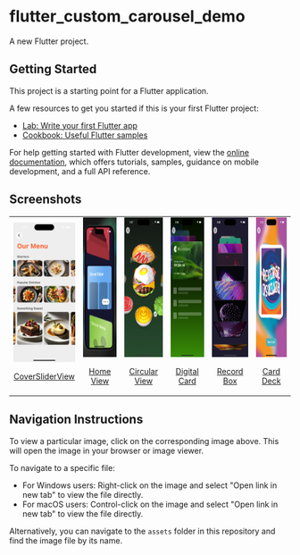 # flutter_custom_carousel_demo

A new Flutter project.

## Getting Started

This project is a starting point for a Flutter application.

A few resources to get you started if this is your first Flutter project:

- [Lab: Write your first Flutter app](https://docs.flutter.dev/get-started/codelab)
- [Cookbook: Useful Flutter samples](https://docs.flutter.dev/cookbook)

For help getting started with Flutter development, view the
[online documentation](https://docs.flutter.dev/), which offers tutorials,
samples, guidance on mobile development, and a full API reference.
## Screenshots
<!-- 

<tr>
    <td style="text-align: center;">
      <div>
        <p><a href="lib/108_animated_builder/animated_builder.dart" target="_blank">AnimationBuilder</a></p>
      </div>
    </td>
    <td style="text-align: center;">
      <div>
        <a href="screenshots/108_animated_builder.gif" target="_blank">
          <img src="screenshots/108_animated_builder.gif" height="250px"/>
        </a>
      </div>
    </td>
  </tr>
  <img src="assets/output/one.png" alt="CoverSliderView"  height="250"> 
  <img src="assets/output/two.png" alt="demo Chrome"  height="250"> 
  <img src="assets/output/three.png" alt="Circular View"  height="250"> 
  <img src="assets/output/four.png" alt="Digital Card"  height="250"> 
  <img src="assets/output/five.png" alt="Record Box"  height="250"> 
  <img src="assets/output/six.png" alt="Card Deck"  height="250"> 
 -->
<table align="center" style="margin: 0px auto;">
  <tr>
    <td style="text-align: center;">
      <div>
        <img src="assets/output/one.png" alt="CoverSliderView" height="250">
        <p><a href="lib/views/cover_slider_view.dart" target="_blank">CoverSliderView</a></p>
      </div>
    </td>
    <td style="text-align: center;">
      <div>
        <img src="assets/output/two.png" alt="demo Chrome" height="250">
        <p><a href="lib/views/home_view.dart" target="_blank">Home View</a></p>
      </div>
    </td>
    <td style="text-align: center;">
      <div>
        <img src="assets/output/three.png" alt="Circular View" height="250">
        <p><a href="lib/views/circular_menu_view.dart" target="_blank">Circular View</a></p>
      </div>
    </td>
    <td style="text-align: center;">
      <div>
        <img src="assets/output/four.png" alt="Digital Card" height="250">
        <p><a href="lib/views/digital_wallet_view.dart" target="_blank">Digital Card</a></p>
      </div>
    </td>
    <td style="text-align: center;">
      <div>
        <img src="assets/output/five.png" alt="Record Box" height="250">
        <p><a href="lib/views/record_box_view.dart" target="_blank">Record Box</a></p>
      </div>
    </td>  
    <td style="text-align: center;">
      <div>
        <img src="assets/output/six.png" alt="Card Deck" height="250">
        <p><a href="lib/views/card_deck_view.dart" target="_blank">Card Deck</a></p>
      </div>
    </td>
  </tr>
</table>

## Navigation Instructions

To view a particular image, click on the corresponding image above. This will open the image in your browser or image viewer.

To navigate to a specific file:
- For Windows users: Right-click on the image and select "Open link in new tab" to view the file directly.
- For macOS users: Control-click on the image and select "Open link in new tab" to view the file directly.

Alternatively, you can navigate to the `assets` folder in this repository and find the image file by its name.
